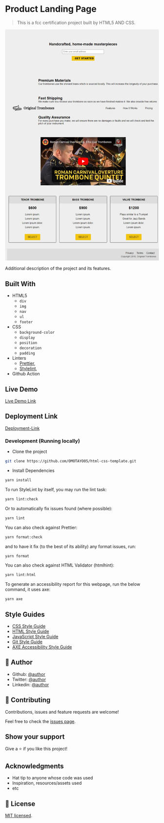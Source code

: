 # Product Landing Page 

> This is a fcc certification project built by HTML5 AND CSS.

![Product Landing](image.png)

Additional description of the project and its features.

## Built With
 
- HTML5
   - `div`
   - `img`
   - `nav`
   - `ul`
   - `footer`
- CSS
   - `background-color`
   - `display`
   - `position`
   - `decoration`
   - `padding`
- Linters
   - [Prettier](https://prettier.io/),
   - [Stylelint](https://stylelint.io/),
- Github Action

## Live Demo

[Live Demo Link](https://livedemo.com)

## Deployment Link
[Deployment-Link](https://vercel.com/onikosi-omotayo-eniolas-projects/17-fcc-product-landing-page)

### Development (Running locally)

- Clone the project

```bash
git clone https://github.com/OMOTAYO05/html-css-template.git

```

- Install Dependencies

```bash
yarn install
```

To run StyleLint by itself, you may run the lint task:

```bash
yarn lint:check
```

Or to automatically fix issues found (where possible):

```bash
yarn lint
```

You can also check against Prettier:

```bash
yarn format:check
```

and to have it fix (to the best of its ability) any format issues, run:

```bash
yarn format
```

You can also check against HTML Validator (htmlhint):

```bash
yarn lint:html
```

To generate an accessibility report for this webpage, run the below command, it uses axe:

```bash
yarn axe
```

## Style Guides

- [CSS Style Guide](http://udacity.github.io/frontend-nanodegree-styleguide/css.html)
- [HTML Style Guide](http://udacity.github.io/frontend-nanodegree-styleguide/index.html)
- [JavaScript Style Guide](http://udacity.github.io/frontend-nanodegree-styleguide/javascript.html)
- [Git Style Guide](https://udacity.github.io/git-styleguide/)
- [AXE Accessibility Style Guide](https://dequeuniversity.com/rules/axe/html/4.7)

## 👤 Author

- Github: [@author](https://github.com/author)
- Twitter: [@author](https://twitter.com/author)
- Linkedin: [@author](https://www.linkedin.com/in/author/)

## 🤝 Contributing

Contributions, issues and feature requests are welcome!

Feel free to check the [issues page](../../issues).

## Show your support

Give a ⭐️ if you like this project!

## Acknowledgments

- Hat tip to anyone whose code was used
- Inspiration, resources/assets used
- etc

## 📝 License

[MIT licensed](./LICENSE).
